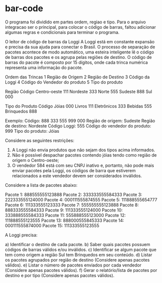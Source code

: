 # bar-code

O programa foi dividido em partes ordem, regiao e tipo. Para o arquivo integracao ser o principal, para colocar o código de barras, faltou adicionar algumas regras e condicionais para terminar o programa.

O leitor de código de barras da Loggi
A Loggi está em constante expansão e precisa da sua ajuda para
conectar o Brasil. O processo de separação de pacotes acontece de
modo automático, uma esteira inteligente lê o código de barras dos
pacotes e os agrupa pelas regiões de destino. O código de barras do
pacote é composto por 15 dígitos, onde cada trinca numérica
representa uma informação do pacote.

Ordem das Trincas
1 Região de Origem
2 Região de Destino
3 Código da Loggi
4 Código do Vendedor do produto
5 Tipo do produto

Região        Código
Centro-oeste  111
Nordeste      333
Norte         555
Sudeste       888
Sul           000

Tipo do Produto   Código
Jóias             000
Livros            111
Eletrônicos       333
Bebidas           555
Brinquedos        888

Exemplo:
Código: 888 333 555 999 000
Região de origem: Sudeste
Região de destino: Nordeste
Código Loggi: 555
Código do vendedor do produto: 999
Tipo do produto: Jóias

Considere as seguintes restrições:
1) A Loggi não envia produtos que não sejam dos tipos acima
informados.
2) Não é possível despachar pacotes contendo jóias tendo como
região de origem o Centro-oeste;
3) O vendedor 584 está com seu CNPJ inativo e, portanto, não pode
mais enviar pacotes pela Loggi, os códigos de barra que
estiverem relacionados a este vendedor devem ser considerados
inválidos.

Considere a lista de pacotes abaixo:

Pacote 1: 888555555123888
Pacote 2: 333333555584333
Pacote 3: 222333555124000
Pacote 4: 000111555874555
Pacote 5: 111888555654777
Pacote 6: 111333555123333
Pacote 7: 555555555123888
Pacote 8: 888333555584333
Pacote 9: 111333555124000
Pacote 10: 333888555584333
Pacote 11: 555888555123000
Pacote 12: 111888555123555
Pacote 13: 888000555845333
Pacote 14: 000111555874000
Pacote 15: 111333555123555

A Loggi precisa:

a) Identificar o destino de cada pacote.
b) Saber quais pacotes possuem códigos de barras válidos e/ou
inválidos.
c) Identificar se algum pacote que tem como origem a região Sul tem
Brinquedos em seu conteúdo.
d) Listar os pacotes agrupados por região de destino (Considere apenas
pacotes válidos).
e) Listar o número de pacotes enviados por cada vendedor (Considere
apenas pacotes válidos).
f) Gerar o relatório/lista de pacotes por destino e por tipo (Considere
apenas pacotes válidos).

